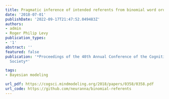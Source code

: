 ```yaml
---
title: Pragmatic inference of intended referents from binomial word order
date: '2018-07-01'
publishDate: '2022-09-17T21:47:52.049483Z'
authors:
- admin
- Roger Philip Levy
publication_types:
- '1'
abstract: ''
featured: false
publication: '*Proceedings of the 40th Annual Conference of the Cognitive Science
  Society*'

tags:
- Bayesian modeling

url_pdf: https://cogsci.mindmodeling.org/2018/papers/0358/0358.pdf
url_code: https://github.com/neuranna/binomial-referents 
---
```

